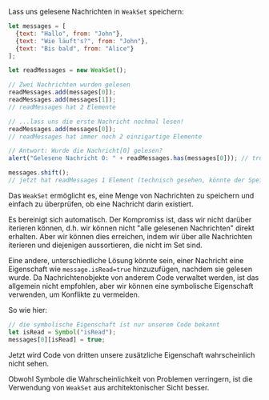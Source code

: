 Lass uns gelesene Nachrichten in `WeakSet` speichern:

```js run
let messages = [
  {text: "Hallo", from: "John"},
  {text: "Wie läuft's?", from: "John"},
  {text: "Bis bald", from: "Alice"}
];

let readMessages = new WeakSet();

// Zwei Nachrichten wurden gelesen
readMessages.add(messages[0]);
readMessages.add(messages[1]);
// readMessages hat 2 Elemente

// ...lass uns die erste Nachricht nochmal lesen!
readMessages.add(messages[0]);
// readMessages hat immer noch 2 einzigartige Elemente

// Antwort: Wurde die Nachricht[0] gelesen?
alert("Gelesene Nachricht 0: " + readMessages.has(messages[0])); // true

messages.shift();
// jetzt hat readMessages 1 Element (technisch gesehen, könnte der Speicher später bereinigt werden)
```

Das `WeakSet` ermöglicht es, eine Menge von Nachrichten zu speichern und einfach zu überprüfen, ob eine Nachricht darin existiert.

Es bereinigt sich automatisch. Der Kompromiss ist, dass wir nicht darüber iterieren können, d.h. wir können nicht "alle gelesenen Nachrichten" direkt erhalten. Aber wir können dies erreichen, indem wir über alle Nachrichten iterieren und diejenigen aussortieren, die nicht im Set sind.

Eine andere, unterschiedliche Lösung könnte sein, einer Nachricht eine Eigenschaft wie `message.isRead=true` hinzuzufügen, nachdem sie gelesen wurde. Da Nachrichtenobjekte von anderem Code verwaltet werden, ist das allgemein nicht empfohlen, aber wir können eine symbolische Eigenschaft verwenden, um Konflikte zu vermeiden.

So wie hier:
```js
// die symbolische Eigenschaft ist nur unserem Code bekannt
let isRead = Symbol("isRead");
messages[0][isRead] = true;
```

Jetzt wird Code von dritten unsere zusätzliche Eigenschaft wahrscheinlich nicht sehen.

Obwohl Symbole die Wahrscheinlichkeit von Problemen verringern, ist die Verwendung von `WeakSet` aus architektonischer Sicht besser.
